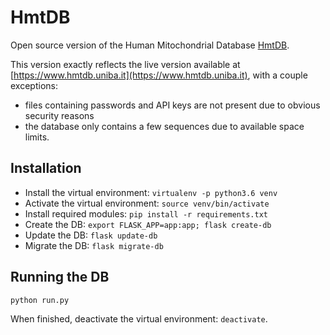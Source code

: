 # HmtDB  

Open source version of the Human Mitochondrial Database [HmtDB](https://www.hmtdb.uniba.it).  

This version exactly reflects the live version available at [https://www.hmtdb.uniba.it](https://www.hmtdb.uniba.it), with a couple exceptions:  

* files containing passwords and API keys are not present due to obvious security reasons  
* the database only contains a few sequences due to available space limits.  


## Installation  

* Install the virtual environment: `virtualenv -p python3.6 venv`  
* Activate the virtual environment: `source venv/bin/activate`  
* Install required modules: `pip install -r requirements.txt`  
* Create the DB: `export FLASK_APP=app:app; flask create-db`  
* Update the DB: `flask update-db`  
* Migrate the DB: `flask migrate-db`  

## Running the DB  
`python run.py`  

When finished, deactivate the virtual environment: `deactivate`.  


